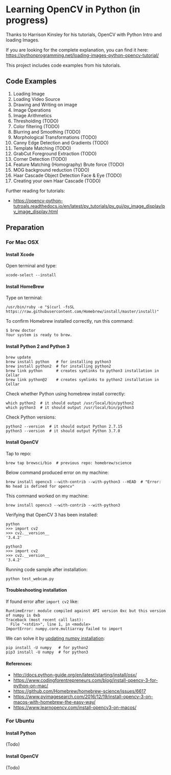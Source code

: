 # Learning OpenCV in Python (in progress)
Thanks to Harrison Kinsley for his tutorials, OpenCV with Python Intro and loading Images.  

If you are looking for the complete explanation, you can find it here: https://pythonprogramming.net/loading-images-python-opencv-tutorial/

This project includes code examples from his tutorials.

## Code Examples
1. Loading Image
1. Loading Video Source
1. Drawing and Writing on image 
1. Image Operations
1. Image Arithmetics
1. Thresholding (TODO)
1. Color filtering (TODO)
1. Blurring and Smoothing (TODO)
1. Morphological Transformations (TODO)
1. Canny Edge Detection and Gradients (TODO)
1. Template Matching (TODO)
1. GrabCut Foreground Extraction (TODO)
1. Corner Detection (TODO)
1. Feature Matching (Homography) Brute force (TODO)
1. MOG background reduction (TODO)
1. Haar Cascade Object Detection Face & Eye (TODO)
1. Creating your own Haar Cascade (TODO)

Further reading for tutorials:
* https://opencv-python-tutroals.readthedocs.io/en/latest/py_tutorials/py_gui/py_image_display/py_image_display.html

## Preparation
### For Mac OSX
#### Install Xcode
Open terminal and type:
```
xcode-select --install
```

#### Install HomeBrew
Type on terminal:
```
/usr/bin/ruby -e "$(curl -fsSL https://raw.githubusercontent.com/Homebrew/install/master/install)"
```

To confirm Homebrew installed correctly, run this command:
```
$ brew doctor
Your system is ready to brew.
```

#### Install Python 2 and Python 3
```
brew update
brew install python   # for installing python3
brew install python2  # for installing python2
brew link python      # creates symlinks to python3 installation in Cellar
brew link python@2    # creates symlinks to python2 installation in Cellar
```

Check whether Python using homebrew install correctly:
```
which python2  # it should output /usr/local/bin/python2
which python3  # it should output /usr/local/bin/python3
```

Check Python versions:
```
python2 --version  # it should output Python 2.7.15
python3 --version  # it should output Python 3.7.0
```

#### Install OpenCV
Tap to repo:
```
brew tap brewsci/bio  # previous repo: homebrew/science
```
Below command produced error on my machine: 
```
brew install opencv3 --with-contrib --with-python3 --HEAD  # "Error: No head is defined for opencv"
```
This command worked on my machine:
```
brew install opencv3 --with-contrib --with-python3
```
Verifying that OpenCV 3 has been installed:
```
python
>>> import cv2
>>> cv2.__version__
'3.4.2'

python3
>>> import cv2
>>> cv2.__version__
'3.4.2'
```
Running code sample after installation:
```
python test_webcam.py
```

#### Troubleshooting installation
If found error after `import cv2` like:
```
RuntimeError: module compiled against API version 0xc but this version of numpy is 0xb
Traceback (most recent call last):
  File "<stdin>", line 1, in <module>
ImportError: numpy.core.multiarray failed to import
```
We can solve it by [updating numpy installation](https://stackoverflow.com/questions/20518632/importerror-numpy-core-multiarray-failed-to-import):
```
pip install -U numpy   # for python2
pip3 install -U numpy  # for python3
```
#### References:
* http://docs.python-guide.org/en/latest/starting/install/osx/
* https://www.codingforentrepreneurs.com/blog/install-opencv-3-for-python-on-mac/
* https://github.com/Homebrew/homebrew-science/issues/6617
* https://www.pyimagesearch.com/2016/12/19/install-opencv-3-on-macos-with-homebrew-the-easy-way/
* https://www.learnopencv.com/install-opencv3-on-macos/

### For Ubuntu
#### Install Python
(Todo)
#### Install OpenCV
(Todo)